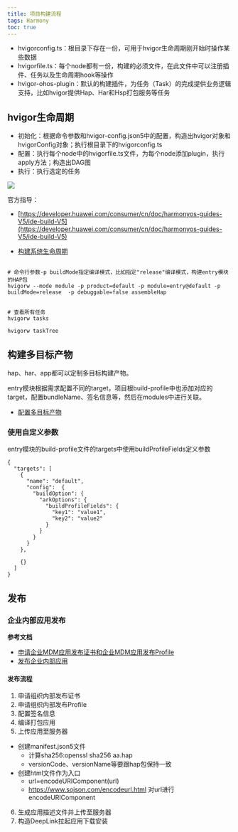 ```yaml
---
title: 项目构建流程
tags: Harmony 
toc: true
---
```






- hvigorconfig.ts：根目录下存在一份，可用于hvigor生命周期刚开始时操作某些数据
- hvigorfile.ts：每个node都有一份，构建的必须文件，在此文件中可以注册插件、任务以及生命周期hook等操作
- hvigor-ohos-plugin：默认的构建插件，为任务（Task）的完成提供业务逻辑支持，比如hvigor提供Hap、Har和Hsp打包服务等任务

## hvigor生命周期

- 初始化：根据命令参数和hvigor-config.json5中的配置，构造出hvigor对象和hvigorConfig对象；执行根目录下的hvigorconfig.ts
- 配置：执行每个node中的hvigorfile.ts文件，为每个node添加plugin，执行apply方法；构造出DAG图
- 执行：执行选定的任务

![](./lifecycle1.png)

官方指导：

- [https://developer.huawei.com/consumer/cn/doc/harmonyos-guides-V5/ide-build-V5](https://developer.huawei.com/consumer/cn/doc/harmonyos-guides-V5/ide-build-V5)

- [构建系统生命周期](https://developer.huawei.com/consumer/cn/doc/harmonyos-guides-V5/ide-hvigor-life-cycle-V5)

```shell

# 命令行参数-p buildMode指定编译模式，比如指定"release"编译模式，构建entry模块的HAP包
hvigorw --mode module -p product=default -p module=entry@default -p buildMode=release  -p debuggable=false assembleHap


# 查看所有任务
hvigorw tasks

hvigorw taskTree
```

## 构建多目标产物

hap、har、app都可以定制多目标构建产物。

entry模块根据需求配置不同的target，项目根build-profile中也添加对应的target，配置bundleName、签名信息等，然后在modules中进行关联。

- [配置多目标产物](https://developer.huawei.com/consumer/cn/doc/harmonyos-guides-V5/ide-customized-multi-targets-and-products-guides-V5)

### 使用自定义参数

entry模块的build-profile文件的targets中使用buildProfileFields定义参数

```json5
{
  "targets": [
    {
      "name": "default",
      "config":  {
        "buildOption": {
          "arkOptions": {
            "buildProfileFields": {
              "key1": "value1",
              "key2": "value2"
            }
          }
        }
      } 
    },

    {}
  ]
}
```

## 发布

### 企业内部应用发布

**参考文档**

- [申请企业MDM应用发布证书和企业MDM应用发布Profile](https://developer.huawei.com/consumer/cn/doc/app/agc-help-harmonyos-mdm-0000001872217329)
- [发布企业内部应用](https://developer.huawei.com/consumer/cn/doc/app/agc-help-harmonyos-internalrelease-0000001756878768)

#### 发布流程

1. 申请组织内部发布证书
2. 申请组织内部发布Profile
3. 配置签名信息
4. 编译打包应用
5. 上传应用至服务器

- 创建manifest.json5文件
  - 计算sha256:openssl sha256 aa.hap
  - versionCode、versionName等要跟hap包保持一致
- 创建html文件作为入口
  - url=encodeURIComponent(url)
  - <https://www.sojson.com/encodeurl.html> 对url进行encodeURIComponent

6. 生成应用描述文件并上传至服务器
7. 构造DeepLink拉起应用下载安装
